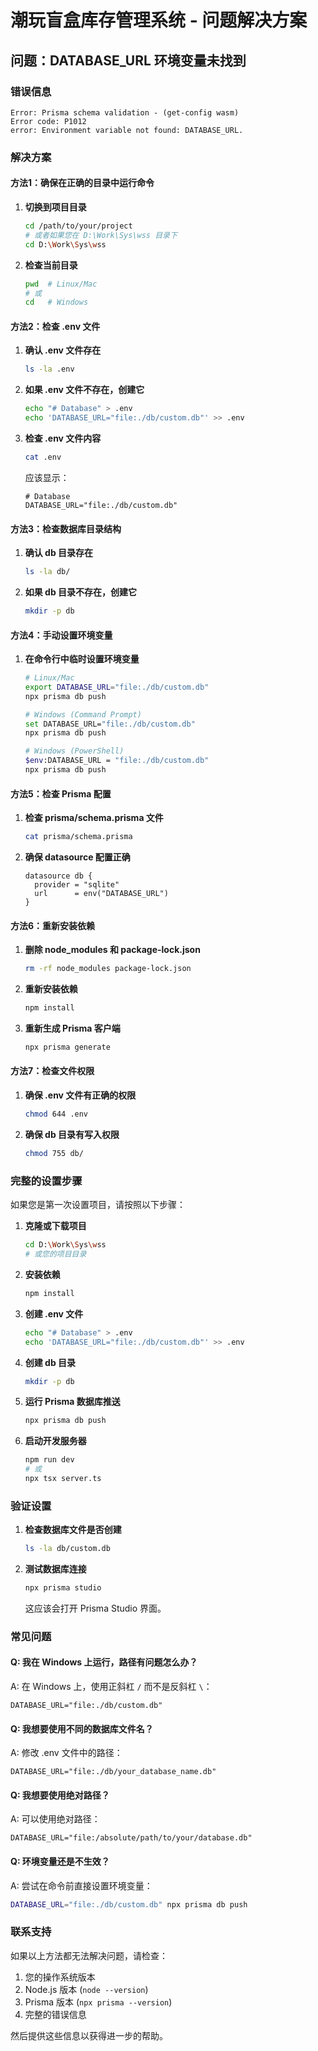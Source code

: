 # 潮玩盲盒库存管理系统 - 问题解决方案

## 问题：DATABASE_URL 环境变量未找到

### 错误信息
```
Error: Prisma schema validation - (get-config wasm)
Error code: P1012
error: Environment variable not found: DATABASE_URL.
```

### 解决方案

#### 方法1：确保在正确的目录中运行命令

1. **切换到项目目录**
   ```bash
   cd /path/to/your/project
   # 或者如果您在 D:\Work\Sys\wss 目录下
   cd D:\Work\Sys\wss
   ```

2. **检查当前目录**
   ```bash
   pwd  # Linux/Mac
   # 或
   cd   # Windows
   ```

#### 方法2：检查 .env 文件

1. **确认 .env 文件存在**
   ```bash
   ls -la .env
   ```

2. **如果 .env 文件不存在，创建它**
   ```bash
   echo "# Database" > .env
   echo 'DATABASE_URL="file:./db/custom.db"' >> .env
   ```

3. **检查 .env 文件内容**
   ```bash
   cat .env
   ```
   应该显示：
   ```
   # Database
   DATABASE_URL="file:./db/custom.db"
   ```

#### 方法3：检查数据库目录结构

1. **确认 db 目录存在**
   ```bash
   ls -la db/
   ```

2. **如果 db 目录不存在，创建它**
   ```bash
   mkdir -p db
   ```

#### 方法4：手动设置环境变量

1. **在命令行中临时设置环境变量**
   ```bash
   # Linux/Mac
   export DATABASE_URL="file:./db/custom.db"
   npx prisma db push

   # Windows (Command Prompt)
   set DATABASE_URL="file:./db/custom.db"
   npx prisma db push

   # Windows (PowerShell)
   $env:DATABASE_URL = "file:./db/custom.db"
   npx prisma db push
   ```

#### 方法5：检查 Prisma 配置

1. **检查 prisma/schema.prisma 文件**
   ```bash
   cat prisma/schema.prisma
   ```

2. **确保 datasource 配置正确**
   ```prisma
   datasource db {
     provider = "sqlite"
     url      = env("DATABASE_URL")
   }
   ```

#### 方法6：重新安装依赖

1. **删除 node_modules 和 package-lock.json**
   ```bash
   rm -rf node_modules package-lock.json
   ```

2. **重新安装依赖**
   ```bash
   npm install
   ```

3. **重新生成 Prisma 客户端**
   ```bash
   npx prisma generate
   ```

#### 方法7：检查文件权限

1. **确保 .env 文件有正确的权限**
   ```bash
   chmod 644 .env
   ```

2. **确保 db 目录有写入权限**
   ```bash
   chmod 755 db/
   ```

### 完整的设置步骤

如果您是第一次设置项目，请按照以下步骤：

1. **克隆或下载项目**
   ```bash
   cd D:\Work\Sys\wss
   # 或您的项目目录
   ```

2. **安装依赖**
   ```bash
   npm install
   ```

3. **创建 .env 文件**
   ```bash
   echo "# Database" > .env
   echo 'DATABASE_URL="file:./db/custom.db"' >> .env
   ```

4. **创建 db 目录**
   ```bash
   mkdir -p db
   ```

5. **运行 Prisma 数据库推送**
   ```bash
   npx prisma db push
   ```

6. **启动开发服务器**
   ```bash
   npm run dev
   # 或
   npx tsx server.ts
   ```

### 验证设置

1. **检查数据库文件是否创建**
   ```bash
   ls -la db/custom.db
   ```

2. **测试数据库连接**
   ```bash
   npx prisma studio
   ```
   这应该会打开 Prisma Studio 界面。

### 常见问题

#### Q: 我在 Windows 上运行，路径有问题怎么办？
A: 在 Windows 上，使用正斜杠 `/` 而不是反斜杠 `\`：
```
DATABASE_URL="file:./db/custom.db"
```

#### Q: 我想要使用不同的数据库文件名？
A: 修改 .env 文件中的路径：
```
DATABASE_URL="file:./db/your_database_name.db"
```

#### Q: 我想要使用绝对路径？
A: 可以使用绝对路径：
```
DATABASE_URL="file:/absolute/path/to/your/database.db"
```

#### Q: 环境变量还是不生效？
A: 尝试在命令前直接设置环境变量：
```bash
DATABASE_URL="file:./db/custom.db" npx prisma db push
```

### 联系支持

如果以上方法都无法解决问题，请检查：
1. 您的操作系统版本
2. Node.js 版本 (`node --version`)
3. Prisma 版本 (`npx prisma --version`)
4. 完整的错误信息

然后提供这些信息以获得进一步的帮助。